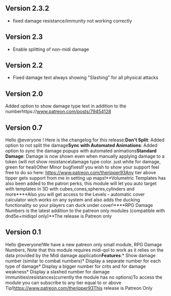 ## Version 2.3.2
- fixed damage resistance/immunity not working correctly

## Version 2.3
- Enable splitting of non-midi damage

## Version 2.2
- Fixed damage text always showing "Slashing" for all physical attacks

## Version 2.0
Added option to show damage type text in addition to the numberhttps://www.patreon.com/posts/79454128

## Version 0.7
Hello @everyone ! Here is the changelog for this release:**Don't Split**: Added option to not split the damage**Sync with Automated Animations**: Added option to sync the damage popups with automated animations**Standard Damage**: Damage is now shown even when manually applying damage to a token (will not show resistance\damage type color. just white for damage, green for heal)Other Minor bugfixesIf you wish to show your support feel free to do so here: https://www.patreon.com/theripper93Any tier above tipper gets support from me in setting up maps!**Volumetric Templates has also been added to the patron perks, this module will let you auto target with templates in 3D with cubes,cones,spheres,cylinders and more****Also you will get access to the Levels - automatic cover calculator wich works on any system and also adds the ducking functionality so your players can duck under cover!****RPG Damage Numbers is the latest addition to the patreon only modules (compatible with dnd5e+midiqol only)**The release is Patreon only

## Version 0.1
Hello @everyone!We have a new patreon only small module, RPG Damage Numbers, Note that this module requires midi-qol to work as it relies on the data provided by the Midi damage application**Features**:* Show damage number (similar to combat numbers)* Display a separate number for each type of damage* Display a bigger number for crits and for damage weakness* Display a slashed number for damage immunities\resistances(currently the module has no options)To access the module you can subscribe to any tier equal to or above Tip!https://www.patreon.com/theripper93This release is Patreon Only